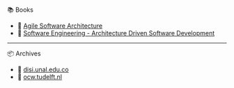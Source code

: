:books: Books

*  :notebook_with_decorative_cover: [Agile Software Architecture](http://disi.unal.edu.co/dacursci/sistemasycomputacion/docs/SWEBOK/ELSEVIER.AGILE.SOFTWARE.ARCHITECTURE.1ST.EDITION.2014.pdf)
*  :notebook_with_decorative_cover: [Software Engineering - Architecture Driven Software Development](http://disi.unal.edu.co/dacursci/sistemasycomputacion/docs/SWEBOK/Software%20Engineering%20-%20Architecture-driven%20Software%20Development%20-%202013.pdf)

----  

:package: Archives   

* :link: [disi.unal.edu.co](http://disi.unal.edu.co/dacursci/sistemasycomputacion/docs/SWEBOK/)
* :link: [ocw.tudelft.nl](https://ocw.tudelft.nl/wp-content/uploads) 
